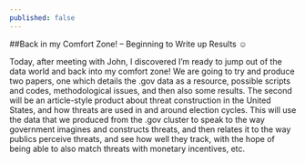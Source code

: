 ```yaml
---
published: false
---
```


##Back in my Comfort Zone! – Beginning to Write up Results ☺ 

Today, after meeting with John, I discovered I’m ready to jump out of the data world and back into my comfort zone! We are going to try and produce two papers, one which details the .gov data as a resource, possible scripts and codes, methodological issues, and then also some results. The second will be an article-style product about threat construction in the United States, and how threats are used in and around election cycles. This will use the data that we produced from the .gov cluster to speak to the way government imagines and constructs threats, and then relates it to the way publics perceive threats, and see how well they track, with the hope of being able to also match threats with monetary incentives, etc. 

